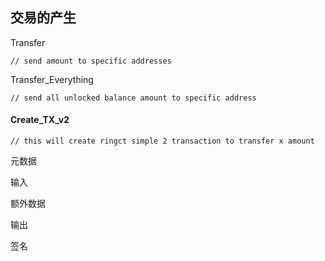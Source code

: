 ## 交易的产生

Transfer

```
// send amount to specific addresses
```

Transfer\_Everything

```
// send all unlocked balance amount to specific address
```

#### Create\_TX\_v2

```
// this will create ringct simple 2 transaction to transfer x amount
```

元数据

输入

额外数据

输出

签名



